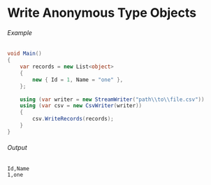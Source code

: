 # Write Anonymous Type Objects

###### Example

```cs
void Main()
{
	var records = new List<object>
	{
		new { Id = 1, Name = "one" },
	};
	
	using (var writer = new StreamWriter("path\\to\\file.csv"))
	using (var csv = new CsvWriter(writer))
	{
		csv.WriteRecords(records);
	}
}
```

###### Output

```
Id,Name
1,one
```

<br />
